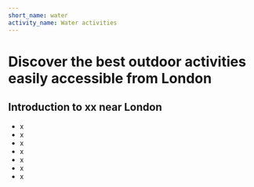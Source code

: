 ```yaml
---
short_name: water
activity_name: Water activities
---
```

# Discover the best outdoor activities easily accessible from London

## Introduction to xx near London

- x
- x
- x
- x
- x
- x
- x

